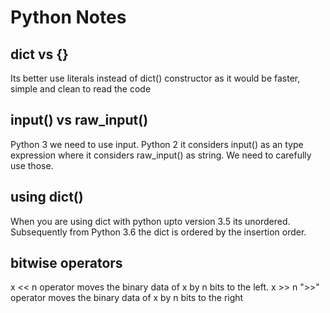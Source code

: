 # Python Notes

## dict vs {}
Its better use literals instead of dict() constructor as it would be faster, simple and clean to read the code

## input() vs raw_input()
Python 3 we need to use input. Python 2 it considers input() as an type expression where it considers raw_input() as string. We need to carefully use those.

## using dict() 
When you are using dict with python upto version 3.5 its unordered. Subsequently from Python 3.6 the dict is ordered by the insertion order.

## bitwise operators
x << n operator moves the binary data of x by n bits to the left. x >> n ">>" operator moves the binary data of x by n bits to the right 
